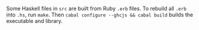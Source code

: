 Some Haskell files in `src` are built from Ruby `.erb` files.
To rebuild all `.erb` into `.hs`, run `make`.
Then `cabal configure --ghcjs && cabal build` builds the executable and library.
